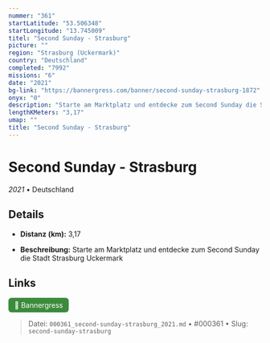 ```yaml
---
nummer: "361"
startLatitude: "53.506348"
startLongitude: "13.745009"
titel: "Second Sunday - Strasburg"
picture: ""
region: "Strasburg (Uckermark)"
country: "Deutschland"
completed: "7992"
missions: "6"
date: "2021"
bg-link: "https://bannergress.com/banner/second-sunday-strasburg-1872"
onyx: "0"
description: "Starte am Marktplatz und entdecke zum Second Sunday die Stadt Strasburg Uckermark"
lengthKMeters: "3,17"
umap: ""
title: "Second Sunday - Strasburg"
---
```

# Second Sunday - Strasburg

*2021* • Deutschland



## Details
- **Distanz (km):** 3,17



- **Beschreibung:** Starte am Marktplatz und entdecke zum Second Sunday die Stadt Strasburg Uckermark


## Links
<div style="margin-top: 0.5em;">
<a href="https://bannergress.com/banner/second-sunday-strasburg-1872" target="_blank" style="display:inline-block;margin-right:8px;padding:6px 12px;background-color:#3c8b3c;color:white;text-decoration:none;border-radius:6px;">🔗 Bannergress</a>

</div>


> Datei: `000361_second-sunday-strasburg_2021.md` • #000361 • Slug: `second-sunday-strasburg`
